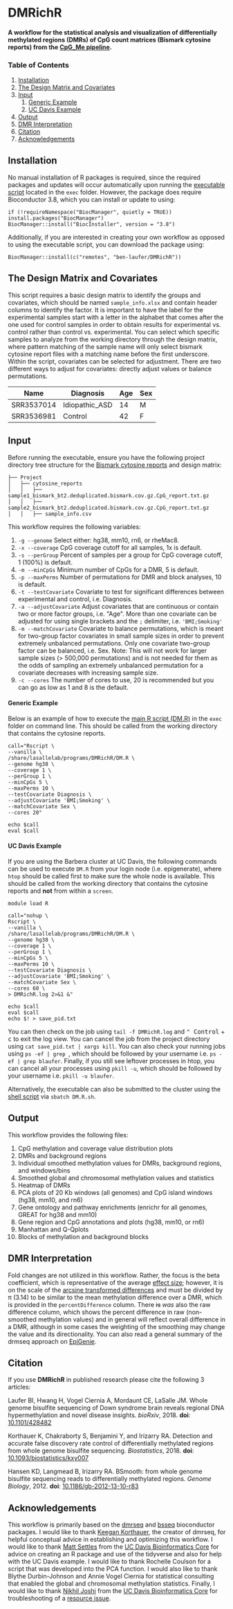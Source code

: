 # DMRichR
#### A workflow for the statistical analysis and visualization of differentially methylated regions (DMRs) of CpG count matrices (Bismark cytosine reports) from the [CpG_Me pipeline](https://github.com/ben-laufer/CpG_Me).

### Table of Contents
1. [Installation](https://github.com/ben-laufer/DMRichR#installation)
2. [The Design Matrix and Covariates](https://github.com/ben-laufer/DMRichR#the-design-matrix-and-covariates)
3. [Input](https://github.com/ben-laufer/DMRichR#input)
   1. [Generic Example](https://github.com/ben-laufer/DMRichR#generic-example)
   2. [UC Davis Example](https://github.com/ben-laufer/DMRichR#uc-davis-example)
4. [Output](https://github.com/ben-laufer/DMRichR#output)
5. [DMR Interpretation](https://github.com/ben-laufer/DMRichR#dmr-interpretation)
6. [Citation](https://github.com/ben-laufer/DMRichR#citation)
7. [Acknowledgements](https://github.com/ben-laufer/DMRichR#acknowledgements)

## Installation

No manual installation of R packages is required, since the required packages and updates will occur automatically upon running the [executable script](exec/DM.R) located in the `exec` folder. However, the package does require Bioconductor 3.8, which you can install or update to using:

```
if (!requireNamespace("BiocManager", quietly = TRUE))
install.packages("BiocManager")
BiocManager::install("BiocInstaller", version = "3.8")
```

Additionally, if you are interested in creating your own workflow as opposed to using the executable script, you can download the package using:

`BiocManager::install(c("remotes", "ben-laufer/DMRichR"))`

## The Design Matrix and Covariates

This script requires a basic design matrix to identify the groups and covariates, which should be named `sample_info.xlsx` and contain header columns to identify the factor. It is important to have the label for the experimental samples start with a letter in the alphabet that comes after the one used for control samples in order to obtain results for experimental vs. control rather than control vs. experimental. You can select which specific samples to analyze from the working directory through the design matrix, where pattern matching of the sample name will only select bismark cytosine report files with a matching name before the first underscore. Within the script, covariates can be selected for adjustment. There are two different ways to adjust for covariates: directly adjust values or balance permutations.


| Name          | Diagnosis      | Age           |  Sex          |
| ------------- | -------------- | ------------- | ------------- |
| SRR3537014    | Idiopathic_ASD | 14            | M             |
| SRR3536981    | Control        | 42            | F             |


## Input

Before running the executable, ensure you have the following project directory tree structure for the [Bismark cytosine reports](https://github.com/ben-laufer/CpG_Me) and design matrix:

```
├── Project
│   ├── cytosine_reports
│   │   ├── sample1_bismark_bt2.deduplicated.bismark.cov.gz.CpG_report.txt.gz
│   │   ├── sample2_bismark_bt2.deduplicated.bismark.cov.gz.CpG_report.txt.gz
│   │   ├── sample_info.csv
```

This workflow requires the following variables:
1. `-g --genome` Select either: hg38, mm10, rn6, or rheMac8.
2. `-x --coverage` CpG coverage cutoff for all samples, 1x is default.
3. `-s --perGroup` Percent of samples per a group for CpG coverage cutoff, 1 (100%) is default.
4. `-m --minCpGs` Minimum number of CpGs for a DMR, 5 is default.
5. `-p --maxPerms` Number of permutations for DMR and block analyses, 10 is default.
6. `-t --testCovariate` Covariate to test for significant differences between experimental and control, i.e. Diagnosis.
7. `-a --adjustCovariate` Adjust covariates that are continuous or contain two or more factor groups, i.e. "Age". More than one covariate can be adjusted for using single brackets and the `;` delimiter, i.e. `'BMI;Smoking'`
8. `-m --matchCovariate` Covariate to balance permutations, which is meant for two-group factor covariates in small sample sizes in order to prevent extremely unbalanced permutations. Only one covariate two-group factor can be balanced, i.e. Sex. Note: This will not work for larger sample sizes (> 500,000 permutations) and is not needed for them as the odds of sampling an extremely unbalanced permutation for a covariate decreases with increasing sample size. 
9. `-c --cores` The number of cores to use, 20 is recommended but you can go as low as 1 and 8 is the default.

#### Generic Example

Below is an example of how to execute the [main R script (DM.R)](exec/DM.R) in the `exec` folder on command line. This should be called from the working directory that contains the cytosine reports.

```
call="Rscript \
--vanilla \
/share/lasallelab/programs/DMRichR/DM.R \
--genome hg38 \
--coverage 1 \
--perGroup 1 \
--minCpGs 5 \
--maxPerms 10 \
--testCovariate Diagnosis \
--adjustCovariate 'BMI;Smoking' \
--matchCovariate Sex \
--cores 20"

echo $call
eval $call
```

#### UC Davis Example

If you are using the Barbera cluster at UC Davis, the following commands can be used to execute `DM.R` from your login node (i.e. epigenerate), where `htop` should be called first to make sure the whole node is available. This should be called from the working directory that contains the cytosine reports and **not** from within a `screen`.

```
module load R

call="nohup \
Rscript \
--vanilla \
/share/lasallelab/programs/DMRichR/DM.R \
--genome hg38 \
--coverage 1 \
--perGroup 1 \
--minCpGs 5 \
--maxPerms 10 \
--testCovariate Diagnosis \
--adjustCovariate 'BMI;Smoking' \
--matchCovariate Sex \
--cores 60 \
> DMRichR.log 2>&1 &"

echo $call
eval $call 
echo $! > save_pid.txt
```

You can then check on the job using `tail -f DMRichR.log` and <kbd>⌃ Control</kbd> + <kbd>c</kbd> to exit the log view. 
You can cancel the job from the project directory using `cat save_pid.txt | xargs kill`. You can also check your running jobs using `ps -ef | grep `, which should be followed by your username i.e. `ps -ef | grep blaufer`. Finally, if you still see leftover processes in htop, you can cancel all your processes using `pkill -u`, which should be followed by your username i.e. `pkill -u blaufer`.

Alternatively, the executable can also be submitted to the cluster using the [shell script](exec/DM.R.sh) via `sbatch DM.R.sh`.

## Output

This workflow provides the following files:
1. CpG methylation and coverage value distribution plots
2. DMRs and background regions
3. Individual smoothed methylation values for DMRs, background regions, and windows/bins
4. Smoothed global and chromosomal methylation values and statistics
5. Heatmap of DMRs
6. PCA plots of 20 Kb windows (all genomes) and CpG island windows (hg38, mm10, and rn6)
7. Gene ontology and pathway enrichments (enrichr for all genomes, GREAT for hg38 and mm10)
8. Gene region and CpG annotations and plots (hg38, mm10, or rn6)
9. Manhattan and Q-Qplots 
10. Blocks of methylation and background blocks

## DMR Interpretation

Fold changes are not utilized in this workflow. Rather, the focus is the beta coefficient, which is representative of the average [effect size](https://www.leeds.ac.uk/educol/documents/00002182.htm); however, it is on the scale of the [arcsine transformed differences](https://www.ncbi.nlm.nih.gov/pubmed/29481604) and must be divided by π (3.14) to be similar to the mean methylation difference over a DMR, which is provided in the `percentDifference` column. There ~~is~~ *was* also the raw difference column, which shows the percent difference in raw (non-smoothed methylation values) and in general will reflect overall difference in a DMR, although in some cases the weighting of the smoothing may change the value and its directionality. You can also read a general summary of the drmseq approach on [EpiGenie](https://epigenie.com/dmrseq-powers-whole-genome-bisulfite-sequencing-analysis/).

## Citation

If you use **DMRichR** in published research please cite the following 3 articles:

Laufer BI, Hwang H, Vogel Ciernia A, Mordaunt CE, LaSalle JM. Whole genome bisulfite sequencing of Down syndrome brain reveals regional DNA hypermethylation and novel disease insights. *bioRxiv*, 2018. **doi**: [10.1101/428482](https://doi.org/10.1101/428482)

Korthauer K, Chakraborty S, Benjamini Y, and Irizarry RA. Detection and accurate false discovery rate control of differentially methylated regions from whole genome bisulfite sequencing. *Biostatistics*, 2018. **doi**: [10.1093/biostatistics/kxy007](https://doi.org/10.1093/biostatistics/kxy007)

Hansen KD, Langmead B, Irizarry RA. BSmooth: from whole genome bisulfite sequencing reads to differentially methylated regions. *Genome Biology*, 2012. **doi**: [10.1186/gb-2012-13-10-r83](https://doi.org/10.1186/gb-2012-13-10-r83)

## Acknowledgements

This workflow is primarily based on the [dmrseq](https://www.bioconductor.org/packages/release/bioc/html/dmrseq.html) and [bsseq](https://www.bioconductor.org/packages/release/bioc/html/bsseq.html) bioconductor packages. I would like to thank [Keegan Korthauer](https://github.com/kdkorthauer), the creator of dmrseq, for helpful conceptual advice in establishing and optimizing this workflow. I would like to thank [Matt Settles](https://github.com/msettles) from the [UC Davis Bioinformatics Core](https://github.com/ucdavis-bioinformatics) for advice on creating an R package and use of the tidyverse and also for help with the UC Davis example. I would like to thank Rochelle Coulson for a script that was developed into the PCA function. I would also like to thank Blythe Durbin-Johnson and Annie Vogel Ciernia for statistical consulting that enabled the global and chromosomal methylation statistics. Finally, I would like to thank [Nikhil Joshi](https://github.com/najoshi) from the [UC Davis Bioinformatics Core](https://github.com/ucdavis-bioinformatics) for troubleshooting of a [resource issue](https://github.com/kdkorthauer/dmrseq/commit/38dea275bb53fcff3a0df93895af759b15c90e3e).
